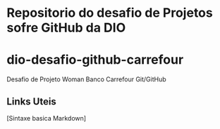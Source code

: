 # Repositorio do desafio de Projetos sofre GitHub da DIO

# dio-desafio-github-carrefour
Desafio de Projeto Woman Banco Carrefour Git/GitHub

## Links Uteis
[Sintaxe basica Markdown]

